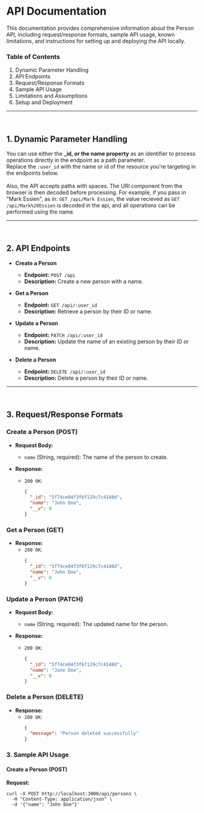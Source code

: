 # API Documentation

This documentation provides comprehensive information about the Person API, including request/response formats, sample API usage, known limitations, and instructions for setting up and deploying the API locally.

### Table of Contents

1. Dynamic Parameter Handling
2. API Endpoints
3. Request/Response Formats
4. Sample API Usage
5. Limitations and Assumptions
6. Setup and Deployment

---
<br>

## 1. Dynamic Parameter Handling
You can use either the **_id, or the name property** as an identifier to process operations directly in the endpoint as a path parameter.
<br>
Replace the `:user_id` with the name or id of the resource you're targeting in the endpoints below.
<br><br>
Also, the API accepts paths with spaces. The URI component from the browser is then decoded before processing. For example, if you pass in "Mark Essien", as in:
`GET /api/Mark Essien`, the value recieved as `GET /api/Mark%20Essien` is decoded in the api, and all operations can be performed using the name.

---
<br>

## 2. API Endpoints

- **Create a Person**
  - **Endpoint:** `POST /api`
  - **Description:** Create a new person with a name.

- **Get a Person**
  - **Endpoint:** `GET /api/:user_id`
  - **Description:** Retrieve a person by their ID or name.

- **Update a Person**
  - **Endpoint:** `PATCH /api/:user_id`
  - **Description:** Update the name of an existing person by their ID or name.

- **Delete a Person**
  - **Endpoint:** `DELETE /api/:user_id`
  - **Description:** Delete a person by their ID or name.

---
<br>

## 3. Request/Response Formats

### Create a Person (POST)

- **Request Body:**
  - `name` (String, required): The name of the person to create.

- **Response:**
  - `200 OK`:
    ```json
    {
      "_id": "5f74ce84f3f6f129c7c4148d",
      "name": "John Doe",
      "__v": 0
    }
    ```

### Get a Person (GET)

- **Response:**
  - `200 OK`:
    ```json
    {
      "_id": "5f74ce84f3f6f129c7c4148d",
      "name": "John Doe",
      "__v": 0
    }
    ```

### Update a Person (PATCH)

- **Request Body:**
  - `name` (String, required): The updated name for the person.

- **Response:**
  - `200 OK`:
    ```json
    {
      "_id": "5f74ce84f3f6f129c7c4148d",
      "name": "Jane Doe",
      "__v": 0
    }
    ```

### Delete a Person (DELETE)

- **Response:**
  - `200 OK`:
    ```json
    {
      "message": "Person deleted successfully"
    }
    ```

### 3. Sample API Usage

#### Create a Person (POST)

**Request:**

```shell
curl -X POST http://localhost:3000/api/persons \
  -H "Content-Type: application/json" \
  -d '{"name": "John Doe"}'
